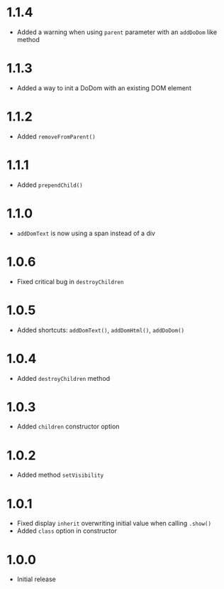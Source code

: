 # 1.1.4
- Added a warning when using `parent` parameter with an `addDoDom` like method

# 1.1.3
- Added a way to init a DoDom with an existing DOM element

# 1.1.2
- Added `removeFromParent()`

# 1.1.1
- Added `prependChild()`

# 1.1.0
- `addDomText` is now using a span instead of a div

# 1.0.6
- Fixed critical bug in `destroyChildren`

# 1.0.5
- Added shortcuts: `addDomText()`, `addDomHtml()`, `addDoDom()`

# 1.0.4
- Added `destroyChildren` method

# 1.0.3
- Added `children` constructor option

# 1.0.2
- Added method `setVisibility`

# 1.0.1
- Fixed display `inherit` overwriting initial value when calling `.show()`
- Added `class` option in constructor

# 1.0.0
- Initial release
